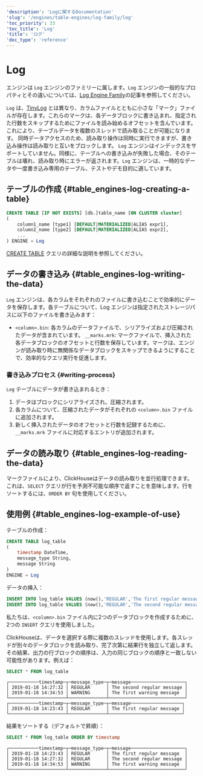 ```yaml
---
'description': 'Logに関するDocumentation'
'slug': '/engines/table-engines/log-family/log'
'toc_priority': 33
'toc_title': 'Log'
'title': 'ログ'
'doc_type': 'reference'
---
```



# Log

エンジンは `Log` エンジンのファミリーに属します。`Log` エンジンの一般的なプロパティとその違いについては、[Log Engine Family](../../../engines/table-engines/log-family/index.md)の記事を参照してください。

`Log` は、[TinyLog](../../../engines/table-engines/log-family/tinylog.md) とは異なり、カラムファイルとともに小さな「マーク」ファイルが存在します。これらのマークは、各データブロックに書き込まれ、指定された行数をスキップするためにファイルを読み始めるオフセットを含んでいます。これにより、テーブルデータを複数のスレッドで読み取ることが可能になります。
同時データアクセスのため、読み取り操作は同時に実行できますが、書き込み操作は読み取りと互いをブロックします。
`Log` エンジンはインデックスをサポートしていません。同様に、テーブルへの書き込みが失敗した場合、そのテーブルは壊れ、読み取り時にエラーが返されます。`Log` エンジンは、一時的なデータや一度書き込み専用のテーブル、テストやデモ目的に適しています。

## テーブルの作成 {#table_engines-log-creating-a-table}

```sql
CREATE TABLE [IF NOT EXISTS] [db.]table_name [ON CLUSTER cluster]
(
    column1_name [type1] [DEFAULT|MATERIALIZED|ALIAS expr1],
    column2_name [type2] [DEFAULT|MATERIALIZED|ALIAS expr2],
    ...
) ENGINE = Log
```

[CREATE TABLE](/sql-reference/statements/create/table) クエリの詳細な説明を参照してください。

## データの書き込み {#table_engines-log-writing-the-data}

`Log` エンジンは、各カラムをそれぞれのファイルに書き込むことで効率的にデータを保存します。各テーブルについて、Log エンジンは指定されたストレージパスに以下のファイルを書き込みます：

- `<column>.bin`: 各カラムのデータファイルで、シリアライズおよび圧縮されたデータが含まれています。
`__marks.mrk`: マークファイルで、挿入された各データブロックのオフセットと行数を保存しています。マークは、エンジンが読み取り時に無関係なデータブロックをスキップできるようにすることで、効率的なクエリ実行を促進します。

### 書き込みプロセス {#writing-process}

`Log` テーブルにデータが書き込まれるとき：

1.    データはブロックにシリアライズされ、圧縮されます。
2.    各カラムについて、圧縮されたデータがそれぞれの `<column>.bin` ファイルに追加されます。
3.    新しく挿入されたデータのオフセットと行数を記録するために、`__marks.mrk` ファイルに対応するエントリが追加されます。

## データの読み取り {#table_engines-log-reading-the-data}

マークファイルにより、ClickHouseはデータの読み取りを並行処理できます。これは、`SELECT` クエリが行を予測不可能な順序で返すことを意味します。行をソートするには、`ORDER BY` 句を使用してください。

## 使用例 {#table_engines-log-example-of-use}

テーブルの作成：

```sql
CREATE TABLE log_table
(
    timestamp DateTime,
    message_type String,
    message String
)
ENGINE = Log
```

データの挿入：

```sql
INSERT INTO log_table VALUES (now(),'REGULAR','The first regular message')
INSERT INTO log_table VALUES (now(),'REGULAR','The second regular message'),(now(),'WARNING','The first warning message')
```

私たちは、`<column>.bin` ファイル内に2つのデータブロックを作成するために、2つの `INSERT` クエリを使用しました。

ClickHouseは、データを選択する際に複数のスレッドを使用します。各スレッドが別々のデータブロックを読み取り、完了次第に結果行を独立して返します。その結果、出力の行ブロックの順序は、入力の同じブロックの順序と一致しない可能性があります。例えば：

```sql
SELECT * FROM log_table
```

```text
┌───────────timestamp─┬─message_type─┬─message────────────────────┐
│ 2019-01-18 14:27:32 │ REGULAR      │ The second regular message │
│ 2019-01-18 14:34:53 │ WARNING      │ The first warning message  │
└─────────────────────┴──────────────┴────────────────────────────┘
┌───────────timestamp─┬─message_type─┬─message───────────────────┐
│ 2019-01-18 14:23:43 │ REGULAR      │ The first regular message │
└─────────────────────┴──────────────┴───────────────────────────┘
```

結果をソートする（デフォルトで昇順）：

```sql
SELECT * FROM log_table ORDER BY timestamp
```

```text
┌───────────timestamp─┬─message_type─┬─message────────────────────┐
│ 2019-01-18 14:23:43 │ REGULAR      │ The first regular message  │
│ 2019-01-18 14:27:32 │ REGULAR      │ The second regular message │
│ 2019-01-18 14:34:53 │ WARNING      │ The first warning message  │
└─────────────────────┴──────────────┴────────────────────────────┘
```
